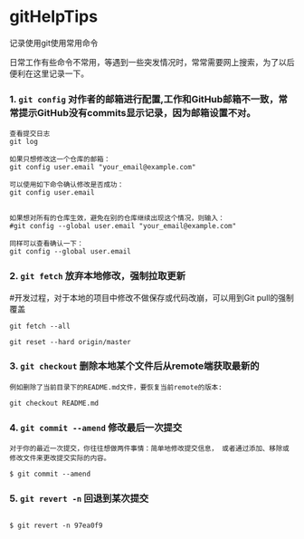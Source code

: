 # gitHelpTips
记录使用git使用常用命令

日常工作有些命令不常用，等遇到一些突发情况时，常常需要网上搜索，为了以后便利在这里记录一下。

### 1. `git config` 对作者的邮箱进行配置,工作和GitHub邮箱不一致，常常提示GitHub没有commits显示记录，因为邮箱设置不对。

```
查看提交日志
git log  

如果只想修改这一个仓库的邮箱：
git config user.email "your_email@example.com"

可以使用如下命令确认修改是否成功：
git config user.email


如果想对所有的仓库生效，避免在别的仓库继续出现这个情况，则输入：
#git config --global user.email "your_email@example.com"

同样可以查看确认一下：
git config --global user.email

```
### 2. `git fetch` 放弃本地修改，强制拉取更新
#开发过程，对于本地的项目中修改不做保存或代码改崩，可以用到Git pull的强制覆盖

```
git fetch --all

git reset --hard origin/master
```
### 3. `git checkout` 删除本地某个文件后从remote端获取最新的
```
例如删除了当前目录下的README.md文件，要恢复当前remote的版本:

git checkout README.md

```
### 4. `git commit --amend` 修改最后一次提交
```
对于你的最近一次提交，你往往想做两件事情：简单地修改提交信息， 或者通过添加、移除或修改文件来更改提交实际的内容。

$ git commit --amend

```
### 5. `git revert -n` 回退到某次提交
```

$ git revert -n 97ea0f9

```

